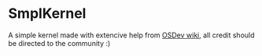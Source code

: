 # SmplKernel
A simple kernel made with extencive help from [OSDev wiki](https://wiki.osdev.org), all credit should be directed to the community :)
